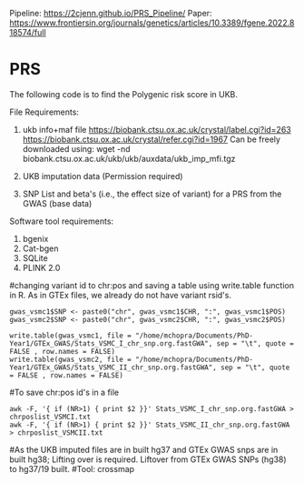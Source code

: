 Pipeline: https://2cjenn.github.io/PRS_Pipeline/
Paper: https://www.frontiersin.org/journals/genetics/articles/10.3389/fgene.2022.818574/full
# PRS
The following code is to find the Polygenic risk score in UKB. 

File Requirements:
1. ukb info+maf file
   https://biobank.ctsu.ox.ac.uk/crystal/label.cgi?id=263
   https://biobank.ctsu.ox.ac.uk/crystal/refer.cgi?id=1967
Can be freely downloaded using:  wget  -nd  biobank.ctsu.ox.ac.uk/ukb/ukb/auxdata/ukb_imp_mfi.tgz

2. UKB imputation data (Permission required)
3. SNP List and beta's (i.e., the effect size of variant) for a PRS from the GWAS (base data)

Software tool requirements:
1. bgenix
2. Cat-bgen
3. SQLite
4. PLINK 2.0

#changing variant id to chr:pos and saving a table using write.table function in R. As in GTEx files, we already do not have variant rsid's.
```{r}
gwas_vsmc1$SNP <- paste0("chr", gwas_vsmc1$CHR, ":", gwas_vsmc1$POS)
gwas_vsmc2$SNP <- paste0("chr", gwas_vsmc2$CHR, ":", gwas_vsmc2$POS)
```
```{r}
write.table(gwas_vsmc1, file = "/home/mchopra/Documents/PhD-Year1/GTEx_GWAS/Stats_VSMC_I_chr_snp.org.fastGWA", sep = "\t", quote = FALSE , row.names = FALSE)
write.table(gwas_vsmc2, file = "/home/mchopra/Documents/PhD-Year1/GTEx_GWAS/Stats_VSMC_II_chr_snp.org.fastGWA", sep = "\t", quote = FALSE , row.names = FALSE)
```
#To save chr:pos id's in a file 
```
awk -F, '{ if (NR>1) { print $2 }}' Stats_VSMC_I_chr_snp.org.fastGWA > chrposlist_VSMCI.txt
awk -F, '{ if (NR>1) { print $2 }}' Stats_VSMC_II_chr_snp.org.fastGWA > chrposlist_VSMCII.txt
```
#As the UKB imputed files are in built hg37 and GTEx GWAS snps are in built hg38; Lifting over is required. Liftover from GTEx GWAS SNPs (hg38) to hg37/19 built. 
#Tool: crossmap 
